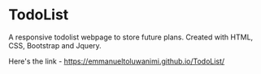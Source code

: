 # TodoList
A responsive todolist webpage to store future plans. 
Created with HTML, CSS, Bootstrap and Jquery.

Here's the link - https://emmanueltoluwanimi.github.io/TodoList/
